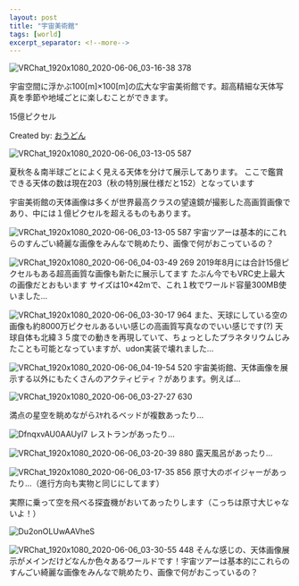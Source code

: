```yaml
---
layout: post
title: "宇宙美術館"
tags: [world]
excerpt_separator: <!--more-->
---
```


![VRChat_1920x1080_2020-06-06_03-16-38 378](https://user-images.githubusercontent.com/15693656/83913509-7eb08d00-a7aa-11ea-9888-9b7cb64b1a63.png)

宇宙空間に浮かぶ100[m]×100[m]の広大な宇宙美術館です。超高精細な天体写真を季節や地域ごとに楽しむことができます。  
<!--more-->
15億ピクセル

Created by: [おうどん](https://twitter.com/Udon_panru)

![VRChat_1920x1080_2020-06-06_03-13-05 587](https://user-images.githubusercontent.com/15693656/83913595-9f78e280-a7aa-11ea-8fa4-3817e5ad86ed.png)

夏秋冬＆南半球ごとによく見える天体を分けて展示してあります。
ここで鑑賞できる天体の数は現在203（秋の特別展仕様だと152）となっています

宇宙美術館の天体画像は多くが世界最高クラスの望遠鏡が撮影した高画質画像であり、中には１億ピクセルを超えるものもあります。

![VRChat_1920x1080_2020-06-06_03-13-05 587](https://user-images.githubusercontent.com/15693656/83913595-9f78e280-a7aa-11ea-8fa4-3817e5ad86ed.png)
宇宙ツアーは基本的にこれらのすんごい綺麗な画像をみんなで眺めたり、画像で何がおこっているの？

![VRChat_1920x1080_2020-06-06_04-03-49 269](https://user-images.githubusercontent.com/15693656/83937357-bea55d80-a806-11ea-9f26-bd21147f6829.png)
2019年8月には合計15億ピクセルもある超高画質な画像も新たに展示してます
たぶん今でもVRC史上最大の画像だとおもいます
サイズは10×42mで、これ１枚でワールド容量300MB使いました…

![VRChat_1920x1080_2020-06-06_03-30-17 964](https://user-images.githubusercontent.com/15693656/83937356-be0cc700-a806-11ea-8109-715c619c32e2.png)
また、天球にしている空の画像も約8000万ピクセルあるいい感じの高画質写真なのでいい感じです(?)
天球自体も北緯３５度での動きを再現していて、ちょっとしたプラネタリウムじみたことも可能となっていますが、udon実装で壊れました…

![VRChat_1920x1080_2020-06-06_04-19-54 520](https://user-images.githubusercontent.com/15693656/83937354-bd743080-a806-11ea-9c81-3d0cf6d36b0b.png)
宇宙美術館、天体画像を展示する以外にもたくさんのアクティビティ？があります。例えば…

![VRChat_1920x1080_2020-06-06_03-27-27 630](https://user-images.githubusercontent.com/15693656/83937349-bc430380-a806-11ea-8c9b-b3cb0f1d2ba5.png)

満点の星空を眺めながらｽﾔれるベッドが複数あったり…

![DfnqxvAU0AAUyl7](https://user-images.githubusercontent.com/15693656/83937344-b9e0a980-a806-11ea-922c-a4d7e337eec8.png)
レストランがあったり…

![VRChat_1920x1080_2020-06-06_03-20-39 880](https://user-images.githubusercontent.com/15693656/83937342-b9481300-a806-11ea-9d41-2cc6d28275a7.png)
露天風呂があったり…

![VRChat_1920x1080_2020-06-06_03-17-35 856](https://user-images.githubusercontent.com/15693656/83937339-b6e5b900-a806-11ea-90b3-ca4094c44ba8.png)
原寸大のボイジャーがあったり…（進行方向も実物と同じにしてます）

実際に乗って空を飛べる探査機がおいてあったりします（こっちは原寸大じゃないよ！）

![Du2onOLUwAAVheS](https://user-images.githubusercontent.com/15693656/83937335-b3eac880-a806-11ea-8771-6b54c20f966f.png)

![VRChat_1920x1080_2020-06-06_03-30-55 448](https://user-images.githubusercontent.com/15693656/83937332-b0efd800-a806-11ea-93e2-aea94ee68796.png)
そんな感じの、天体画像展示がメインだけどなんか色々あるワールドです！宇宙ツアーは基本的にこれらのすんごい綺麗な画像をみんなで眺めたり、画像で何がおこっているの？